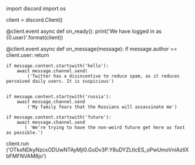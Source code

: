 import discord
import os

client = discord.Client()


@client.event
async def on_ready():
    print('We have logged in as {0.user}'.format(client))


@client.event
async def on_message(message):
    if message.author == client.user:
        return

    if message.content.startswith('hello'):
        await message.channel.send(
            ('Twitter has a disincentive to reduce spam, as it reduces perceived daily users. It is suspicious')
        

    if message.content.startswith('russia'):
        await message.channel.send
            ('My family fears that the Russians will assassinate me')

    if message.content.startswith('future'):
        await message.channel.send
           ( 'We’re trying to have the non-weird future get here as fast as possible.')
        


client.run
    ('OTkxNDkyNzcxODUwNTAyMjI0.GoDv3P.Y8uDYZLtIcES_oPwUmoVniAzIlXbFMFNVAM8jo')
